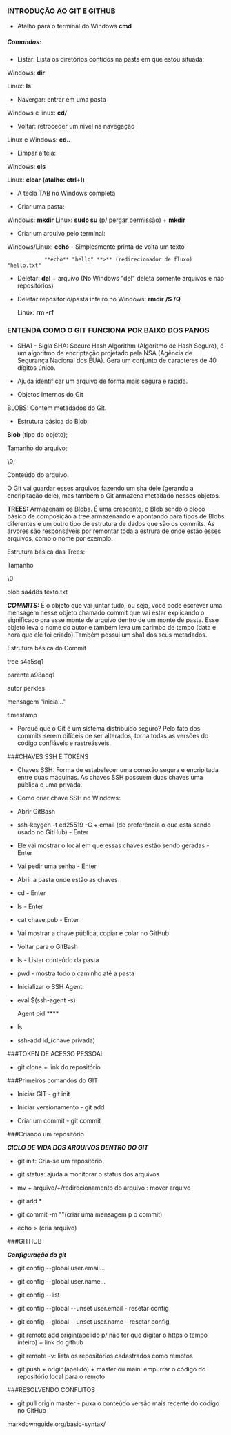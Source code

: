 ### INTRODUÇÃO AO GIT E GITHUB

 - Atalho para o terminal do Windows **cmd**

##### Comandos:

 - Listar: Lista os diretórios contidos na pasta em que estou situada;

 Windows: **dir** 

 Linux: **ls**

 - Navergar: entrar em uma pasta

 Windows e linux: **cd/**

 - Voltar: retroceder um nível na navegação

 Linux e Windows: **cd..** 

 - Limpar a tela:

 Windows: **cls**

 Linux: **clear** **(atalho: ctrl+l)**

 - A tecla TAB no Windows completa 
 
 - Criar uma pasta:

 Windows: **mkdir**
 Linux: **sudo su** (p/ pergar permissão) + **mkdir**

 - Criar um arquivo pelo terminal:

 Windows/Linux: **echo** - Simplesmente printa de volta um texto

                **echo** "hello" **>** (redirecionador de fluxo) "hello.txt" 

 - Deletar: **del** + arquivo (No Windows "del" deleta somente arquivos e não repositórios)

 - Deletar repositório/pasta inteiro no Windows: **rmdir** **/S** **/Q**

   Linux: **rm** **-rf**


### ENTENDA COMO O GIT FUNCIONA POR BAIXO DOS PANOS

 - SHA1 - Sigla SHA: Secure Hash Algorithm (Algoritmo de Hash Seguro), é um algoritmo de encriptação projetado
 pela NSA (Agência de Segurança Nacional dos EUA). Gera um conjunto de caracteres de 40 dígitos único.

 - Ajuda identificar um arquivo de forma mais segura e rápida. 


 - Objetos Internos do Git

 BLOBS: Contém metadados do Git. 

 - Estrutura básica do Blob:

 **Blob** (tipo do objeto);

 Tamanho do arquivo;

 \0;

 Conteúdo do arquivo.

 O Git vai guardar esses arquivos fazendo um sha dele (gerando a encripitação dele),
 mas também o Git armazena metadado nesses objetos.

 **TREES:** Armazenam os Blobs. É uma crescente, o Blob sendo o bloco básico de composição a tree armazenando e 
 apontando para tipos de Blobs diferentes e um outro tipo de estrutura de dados que são os commits.
 As árvores são responsáveis por remontar toda a estrura de onde estão esses arquivos, como o 
 nome por exemplo.  

 Estrutura básica das Trees:

 Tamanho

 \0

 blob      sa4d8s       texto.txt

 ***COMMITS:*** É o objeto que vai juntar tudo, ou seja, você pode escrever uma mensagem nesse objeto chamado commit
 que vai estar explicando o significado pra esse monte de arquivo dentro de um monte de pasta. Esse objeto leva o 
 nome do autor e também leva um carimbo de tempo (data e hora que ele foi criado).Também possui um sha1 dos seus metadados.

 Estrutura básica do Commit

 tree     s4a5sq1

 parente  a98acq1

 autor    perkles

 mensagem "inicia..."

 timestamp

 - Porquê que o Git é um sistema distribuído seguro? Pelo fato dos commits serem difíceis de ser alterados, torna todas 
 as versões do código confiáveis e rastreásveis.

###CHAVES SSH E TOKENS

 - Chaves SSH: Forma de estabelecer uma conexão segura e encripitada entre duas máquinas. As chaves SSH possuem duas chaves
 uma pública e uma privada.

 - Como criar chave SSH no Windows:

 - Abrir GitBash

 - ssh-keygen -t ed25519 -C + email (de preferência o que está sendo usado no GitHub) - Enter

 - Ele vai mostrar o local em que essas chaves estão sendo geradas - Enter

 - Vai pedir uma senha - Enter

 - Abrir a pasta onde estão as chaves 

 - cd - Enter

 - ls - Enter

 - cat chave.pub - Enter

 - Vai mostrar a chave pública, copiar e colar no GitHub

 - Voltar para o GitBash

 - ls - Listar conteúdo da pasta

 - pwd - mostra todo o caminho até a pasta

 - Inicializar o SSH Agent:

 - eval $(ssh-agent -s)

   Agent pid ****

 - ls

 - ssh-add id_(chave privada)


###TOKEN DE ACESSO PESSOAL

 - git clone + link do repositório




###Primeiros comandos do GIT

 - Iniciar GIT - git init

 - Iniciar versionamento - git add

 - Criar um commit - git commit



###Criando um repositório

***CICLO DE VIDA DOS ARQUIVOS DENTRO DO GIT***

 - git init: Cria-se um repositório

 - git status: ajuda a monitorar o status dos arquivos

 - mv + arquivo/+/redirecionamento do arquivo : mover arquivo

 - git add *

 - git commit -m ""(criar uma mensagem p o commit)

 - echo > (cria arquivo)


###GITHUB



***Configuração do git***

 - git config --global user.email...

 - git config --global user.name...

 - git config --list

 - git config --global --unset user.email - resetar config

 - git config --global --unset user.name - resetar config

 - git remote add origin(apelido p/ não ter que digitar o https o tempo inteiro) + link do github

 - git remote -v: lista os repositórios cadastrados como remotos

 - git push + origin(apelido) + master ou main: empurrar o código do repositório local para o remoto



###RESOLVENDO CONFLITOS


 - git pull origin master - puxa o conteúdo versão mais recente do código no GitHub



markdownguide.org/basic-syntax/